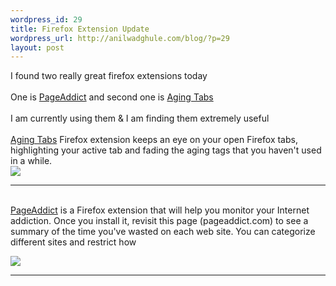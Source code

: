 ```yaml
--- 
wordpress_id: 29
title: Firefox Extension Update
wordpress_url: http://anilwadghule.com/blog/?p=29
layout: post
---
```

<p>I found two really great firefox extensions today<br /><br />One is <a href="http://www.pageaddict.com/">PageAddict</a> and second one&nbsp;is <a href="https://addons.mozilla.org/firefox/3542/" target="_blank">Aging Tabs</a><br /><br />I am currently using them&nbsp;&amp; I am finding them extremely useful<br /><br /><a href="https://addons.mozilla.org/firefox/3542/">Aging Tabs</a> Firefox extension keeps an eye on your open Firefox tabs, highlighting your active tab and fading the aging tags that you haven't used in a while.<br /><img src="https://addons.mozilla.org/images/previews/aging_tabs-7.jpg"> <br /> <hr /> <br /><a href="http://www.pageaddict.com/">PageAddict</a> is a Firefox extension that will help you monitor your Internet addiction. Once you install it, revisit this page (pageaddict.com) to see a summary of the time you've wasted on each web site. You can categorize different sites and restrict how  <p><a href="http://img294.imageshack.us/img294/3576/speedtest1nl5.gif" target="_new" atomicselection="true"><img src="http://img481.imageshack.us/img481/3734/snipshotl1w6lkccnqh4.gif"></a>  <hr />
